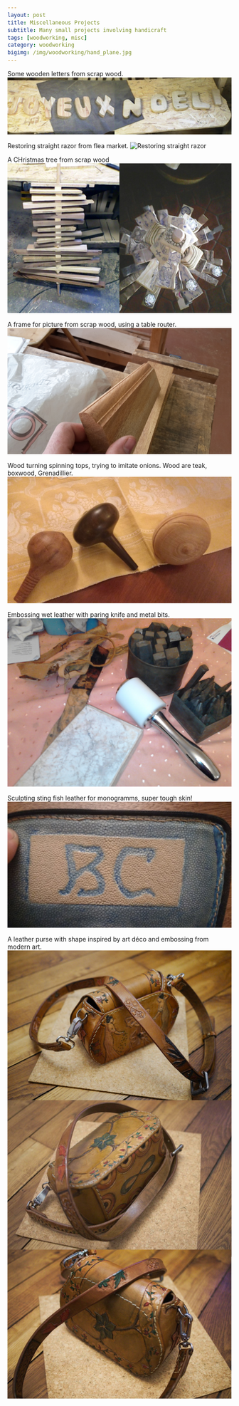 ```yaml
---
layout: post
title: Miscellaneous Projects
subtitle: Many small projects involving handicraft
tags: [woodworking, misc]
category: woodworking
bigimg: /img/woodworking/hand_plane.jpg
---
```

 
Some wooden letters from scrap wood.
![Wooden letters](/img/woodworking/joyeux_noel.jpg)
 
 
Restoring straight razor from flea market.
![Restoring straight razor](/img/woodworking/straight_razor.JPG)
 
A CHristmas tree from scrap wood
![Christmas tree with scrap wood](/img/woodworking/christmas_tree.jpg)
 
A frame for picture from scrap wood, using a table router.
![Frame with scrap wood](/img/woodworking/frame.jpg)

Wood turning spinning tops, trying to imitate onions. Wood are teak, boxwood, Grenadillier.
![Turning spinning tops in onion form](/img/woodworking/spinning_top.jpg)

Embossing wet leather with paring knife and metal bits. 
![Leather working (embossing)](/img/woodworking/leather.jpg)

Sculpting sting fish leather for monogramms, super tough skin!
![Sculpting sting fish leather](/img/woodworking/sting_fish.jpg)

A leather purse with shape inspired by art déco and embossing from modern art.
![A leather purse with modern art style](/img/woodworking/sac_combo.jpg)

 
